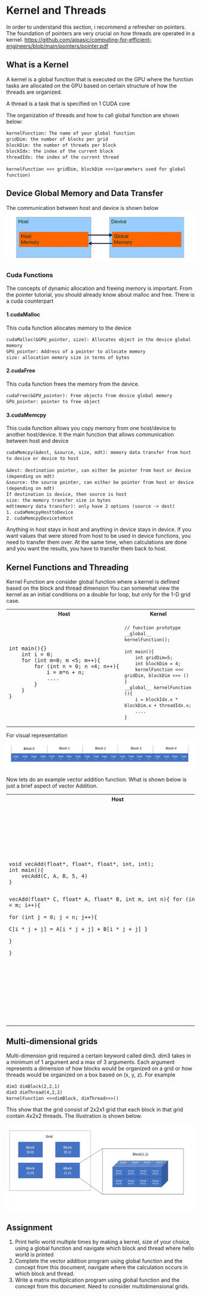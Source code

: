 # Kernel and Threads
In order to understand this section, i recommend a refresher on pointers. The foundation of pointers are very crucial on how threads are operated in a kernel. 
https://github.com/ajpasic/computing-for-efficient-engineers/blob/main/pointers/pointer.pdf

## What is a Kernel
A kernel is a global function that is executed on the GPU where the function tasks are allocated on the GPU based on certain structure of how the threads are organized.

A thread is a task that is specified on 1 CUDA core

The organization of threads and how to call global function are shown below:
```angular2
kernelFunction: The name of your global function
gridDim: the number of blocks per grid
blockDim: the number of threads per block
blockIdx: the index of the current block
threadIdx: the index of the current thread

kernelFunction <<< gridDim, blockDim >>>(parameters used for global function)
```


## Device Global Memory and Data Transfer
The communication between host and device is shown below
![](images/2.jpg)

### Cuda Functions
The concepts of dynamic allocation and freeing memory is important. From the pointer tutorial, you should already know about malloc and free. There is a cuda counterpart

#### 1.cudaMalloc
This cuda function allocates memory to the device
```angular2
cudaMalloc(&GPU_pointer, size): Allocates object in the device global memory
GPU_pointer: Address of a pointer to allocate memory
size: allocation memory size in terms of bytes
```
#### 2.cudaFree
This cuda function frees the memory from the device.
```angular2
cudaFree(&GPU_pointer): Free objects from device global memory
GPU_pointer: pointer to free object

```
#### 3.cudaMemcpy
This cuda function allows you copy memory from one host/device to another host/device. It the main function that allows communication between host and device

```angular2
cudaMemcpy(&dest, &source, size, mdt): memory data transfer from host to device or device to host

&dest: destination pointer, can either be pointer from host or device (depending on mdt)
&source: the source pointer, can either be pointer from host or device (depending on mdt)
If destination is device, then source is host
size: the memory transfer size in bytes
mdt(memory data transfer): only have 2 options (source -> dest)
1. cudaMemcpyHosttoDevice
2. cudaMemcpyDevicetoHost
```

Anything in host stays in host and anything in device stays in device. If you want values that were stored from host to be used in device functions, you need to transfer them over. At the same time, when calculations are done and you want the results, you have to transfer them back to host.
## Kernel Functions and Threading

Kernel Function are consider global function where a kernel is defined based on the block and thread dimension
You can somewhat view the kernel as an initial conditions on a double for loop, but only for the 1-D grid case. 


<table>
<tr>
<th>Host</th>
<th>Kernel</th>
</tr>
<tr>
<td>
<pre>
int main(){}
    int i = 0;
    for (int m=0; m <5; m++){
        for (int n = 0; n <4; n++){
            i = m*n + n;
            ....
        }
    }
}
</pre>
</td>
<td>

```Kernel
// function prototype
__global__ kernelFunction();

int main(){
    int gridDim=5;
    int blockDim = 4;
    kernelFunction <<< gridDim, blockDim >>> ()
}
__global__ kernelFunction (){
    i = blockIdx.x * blockDim.x + threadIdx.x;
    ....
}
```

</td>
</tr>
</table>

For visual representation
![](images/4.JPG)

Now lets do an example vector addition function. What is shown below is just a brief aspect of vector Addition.
<table>
<tr>
<th>Host</th>
<th>Kernel</th>
</tr>
<tr>
<td>
<pre>
void vecAdd(float*, float*, float*, int, int);
int main(){
    vecAdd(C, A, B, 5, 4)
}

vecAdd(float* C, float* A, float* B, int m, int n){
    for (int i = 0; i < m; i++){        
        for (int j = 0; j < n; j++){        
            C[i * j + j] = A[i * j + j] + B[i * j + j] 
        }       
     }      
}       

</pre>
</td>
<td>

```Kernel
// function prototype
__global__ void vecAdd(float*, float*, float*, int);

int main(){
    int gridDim, blockDim, n;
    float* 
    gridDim = 5;
    blockDim = 4;
    n = gridDim*blockDim;
    
    vecAdd <<< gridDim, blockDim >>>(C, A, B, n);
}
__global__ kernelFunction (float* C, float* A, float*B, int n){
    int i = blockIdx.x * blockDim.x + threadIdx.x;
    if (i <n) 
        C[i] = A[i] + B[i];
    
    ....
}
```

</td>
</tr>
</table>

## Multi-dimensional grids
Multi-dimension grid required a certain keyword called dim3. dim3 takes in a minimum of 1 argument and a max of 3 arguments. Each argument represents a dimension of how blocks would be organized on a grid or how threads would be organized on a box based on (x, y, z). For example
```angular2
dim3 dimBlock(2,2,1)
dim3 dimThread(4,2,2)
kernelFunction <<<dimBlock, dimThread>>>()
```
This show that the grid consist of 2x2x1 grid that each block in that grid contain 4x2x2 threads. The illustration is shown below.

![](images/3.jpg)

## Assignment

1. Print hello world multiple times by making a kernel, size of your choice, using a global function and navigate which block and thread where hello world is printed
2. Complete the vector addition program using global function and the concept from this document, navigate where the calculation occurs in which block and thread.
3. Write a matrix multiplication program using global function and the concept from this document. Need to consider multidimensional grids.
